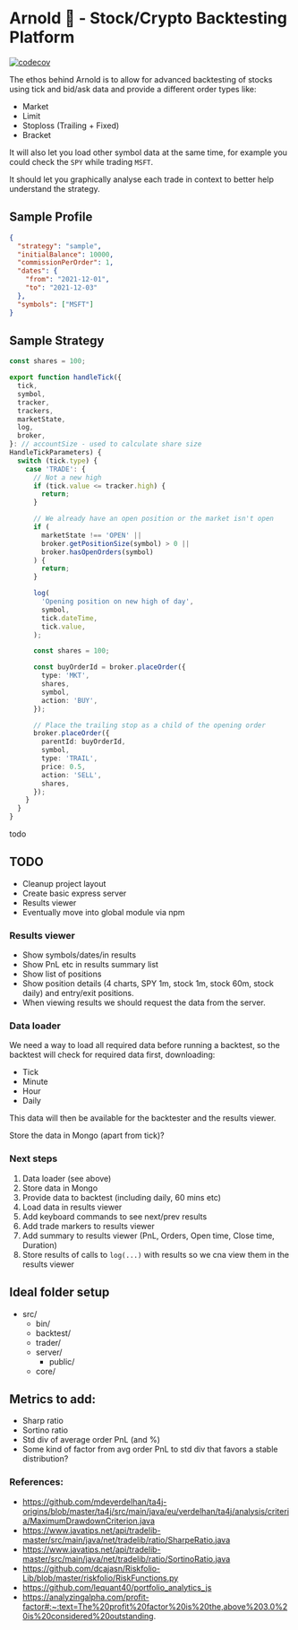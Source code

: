 # Arnold 💪 - Stock/Crypto Backtesting Platform

[![codecov](https://codecov.io/gh/ant-fx/arnold-backtester/branch/main/graph/badge.svg?token=1CF7QD9N5O)](https://codecov.io/gh/ant-fx/arnold-backtester)

The ethos behind Arnold is to allow for advanced backtesting of stocks using
tick and bid/ask data and provide a different order types like:

- Market
- Limit
- Stoploss (Trailing + Fixed)
- Bracket

It will also let you load other symbol data at the same time, for example you
could check the `SPY` while trading `MSFT`.

It should let you graphically analyse each trade in context to better help
understand the strategy.

## Sample Profile

```json
{
  "strategy": "sample",
  "initialBalance": 10000,
  "commissionPerOrder": 1,
  "dates": {
    "from": "2021-12-01",
    "to": "2021-12-03"
  },
  "symbols": ["MSFT"]
}
```

## Sample Strategy

```typescript
const shares = 100;

export function handleTick({
  tick,
  symbol,
  tracker,
  trackers,
  marketState,
  log,
  broker,
}: // accountSize - used to calculate share size
HandleTickParameters) {
  switch (tick.type) {
    case 'TRADE': {
      // Not a new high
      if (tick.value <= tracker.high) {
        return;
      }

      // We already have an open position or the market isn't open
      if (
        marketState !== 'OPEN' ||
        broker.getPositionSize(symbol) > 0 ||
        broker.hasOpenOrders(symbol)
      ) {
        return;
      }

      log(
        'Opening position on new high of day',
        symbol,
        tick.dateTime,
        tick.value,
      );

      const shares = 100;

      const buyOrderId = broker.placeOrder({
        type: 'MKT',
        shares,
        symbol,
        action: 'BUY',
      });

      // Place the trailing stop as a child of the opening order
      broker.placeOrder({
        parentId: buyOrderId,
        symbol,
        type: 'TRAIL',
        price: 0.5,
        action: 'SELL',
        shares,
      });
    }
  }
}
```

todo

## TODO

- Cleanup project layout
- Create basic express server
- Results viewer
- Eventually move into global module via npm

### Results viewer

- Show symbols/dates/in results
- Show PnL etc in results summary list
- Show list of positions
- Show position details (4 charts, SPY 1m, stock 1m, stock 60m, stock daily) and
  entry/exit positions.
- When viewing results we should request the data from the server.

### Data loader

We need a way to load all required data before running a backtest, so the
backtest will check for required data first, downloading:

- Tick
- Minute
- Hour
- Daily

This data will then be available for the backtester and the results viewer.

Store the data in Mongo (apart from tick)?

### Next steps

1. Data loader (see above)
2. Store data in Mongo
3. Provide data to backtest (including daily, 60 mins etc)
4. Load data in results viewer
5. Add keyboard commands to see next/prev results
6. Add trade markers to results viewer
7. Add summary to results viewer (PnL, Orders, Open time, Close time, Duration)
8. Store results of calls to `log(...)` with results so we cna view them in the
   results viewer

## Ideal folder setup

- src/
  - bin/
  - backtest/
  - trader/
  - server/
    - public/
  - core/

## Metrics to add:

- Sharp ratio
- Sortino ratio
- Std div of average order PnL (and %)
- Some kind of factor from avg order PnL to std div that favors a stable
  distribution?

### References:

- https://github.com/mdeverdelhan/ta4j-origins/blob/master/ta4j/src/main/java/eu/verdelhan/ta4j/analysis/criteria/MaximumDrawdownCriterion.java
- https://www.javatips.net/api/tradelib-master/src/main/java/net/tradelib/ratio/SharpeRatio.java
- https://www.javatips.net/api/tradelib-master/src/main/java/net/tradelib/ratio/SortinoRatio.java
- https://github.com/dcajasn/Riskfolio-Lib/blob/master/riskfolio/RiskFunctions.py
- https://github.com/lequant40/portfolio_analytics_js
- https://analyzingalpha.com/profit-factor#:~:text=The%20profit%20factor%20is%20the,above%203.0%20is%20considered%20outstanding.
